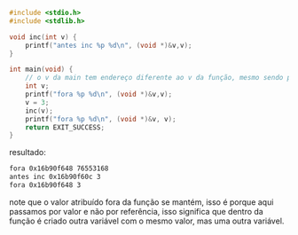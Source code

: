 ```c 
#include <stdio.h>
#include <stdlib.h>

void inc(int v) {
	printf("antes inc %p %d\n", (void *)&v,v);
}

int main(void) {
	// o v da main tem endereço diferente ao v da função, mesmo sendo passado como parâmetro
	int v;
	printf("fora %p %d\n", (void *)&v,v);
	v = 3;
	inc(v);
	printf("fora %p %d\n", (void *)&v, v);
	return EXIT_SUCCESS;
}
```

resultado:

```bash
fora 0x16b90f648 76553168
antes inc 0x16b90f60c 3
fora 0x16b90f648 3
```

note que o valor atribuído fora da função se mantém, isso é porque aqui passamos por valor e não por referência, isso significa que dentro da função é criado outra variável com o mesmo valor, mas uma outra variável.